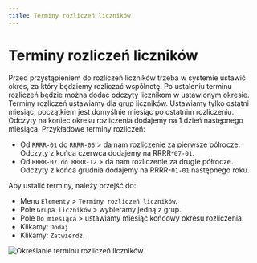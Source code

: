 ```yaml
---
title: Terminy rozliczeń liczników
---
```


# Terminy rozliczeń liczników

Przed przystąpieniem do rozliczeń liczników trzeba w systemie ustawić okres, za który będziemy rozliczać wspólnotę. Po ustaleniu terminu rozliczeń będzie można dodać odczyty licznikom w ustawionym okresie. Terminy rozliczeń ustawiamy dla grup liczników. Ustawiamy tylko ostatni miesiąc, początkiem jest domyślnie miesiąc po ostatnim rozliczeniu. Odczyty na koniec okresu rozliczenia dodajemy na 1 dzień następnego miesiąca. Przykładowe terminy rozliczeń:

- Od `RRRR-01` do `RRRR-06` > da nam rozliczenie za pierwsze półrocze. Odczyty z końca czerwca dodajemy na RRRR-`07-01`.
- Od `RRRR-07 do RRRR-12` > da nam rozliczenie za drugie półrocze. Odczyty z końca grudnia dodajemy na RRRR-`01-01` następnego roku.

Aby ustalić terminy, należy przejść do:

- Menu `Elementy` > `Terminy rozliczeń liczników`.
- Pole `Grupa liczników` > wybieramy jedną z grup.
- Pole `Do miesiąca` > ustawiamy miesiąc końcowy okresu rozliczenia.
- Klikamy: `Dodaj`.
- Klikamy: `Zatwierdź`.

![Określanie terminu rozliczeń liczników](okreslanieterminurozliczenlicznikow.gif)